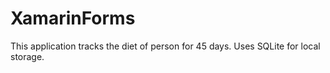 # XamarinForms
This application tracks the diet of person for 45 days. Uses SQLite for local storage.
